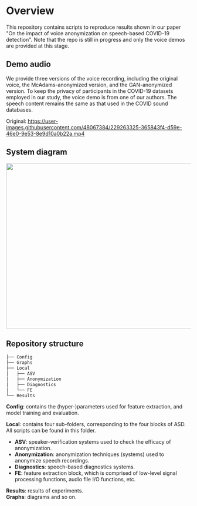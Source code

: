# Overview
This repository contains scripts to reproduce results shown in our paper "On the impact of voice anonymization on speech-based COVID-19 detection". Note that the repo is still in progress and only the voice demos are provided at this stage.

## Demo audio
We provide three versions of the voice recording, including the original voice, the McAdams-anonymized version, and the GAN-anonymized version. To keep the privacy of participants in the COVID-19 datasets employed in our study, the voice demo is from one of our authors. The speech content remains the same as that used in the COVID sound databases.

Original:
https://user-images.githubusercontent.com/48067384/229263325-365843f4-d59e-46e0-9e53-8e9d10a0b22a.mp4

## System diagram
<img src="https://user-images.githubusercontent.com/48067384/229264462-fcfe46ee-969d-4e9e-8ecc-d1682e44ee81.png" width="600" height="450">



## Repository structure

```bash
├── Config
├── Graphs
├── Local
│   ├── ASV
│   ├── Anonymization
│   ├── Diagnostics
│   └── FE
└── Results
```

**Config**: contains the (hyper-)parameters used for feature extraction, and model training and evaluation. <br /> 

**Local**: contains four sub-folders, corresponding to the four blocks of ASD. All scripts can be found in this folder.  <br /> 
 - **ASV**: speaker-verification systems used to check the efficacy of anonymization. <br />
 - **Anonymization**: anonymization techniques (systems) used to anonymize speech recordings. <br />
 - **Diagnostics**: speech-based diagnostics systems. <br /> 
 - **FE**: feature extraction block, which is comprised of low-level signal processing functions, audio file I/O functions, etc. <br />   

**Results**: results of experiments. <br /> 
**Graphs**: diagrams and so on.
